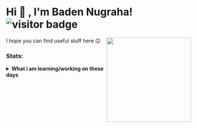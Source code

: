 # Hi 👋 , I'm Baden Nugraha! ![visitor badge](https://visitor-badge.glitch.me/badge?page_id=Denngrh.visitor-badge)
I hope you can find useful stuff here 😉
<img align='right' src="https://media.giphy.com/media/M9gbBd9nbDrOTu1Mqx/giphy.gif" width="230">

### Stats:
<details>
 <summary><strong>What i am learning/working on these days</strong></summary>
    - 🔭 I’m currently working on Framework Laravel </br>
    - 🌱 I’m currently learning <strong>Web Development</strong></br>
    - 🤔 I’m looking for help with master of programming. hehe </br>
    - 💬 Ask me about anything.</br>
    - 📫 How to reach me: <a href="khansa0201ab@gmail.com">Email me!</a>  </br>
    - ⚡ Fun fact: ... </br>
</details>

